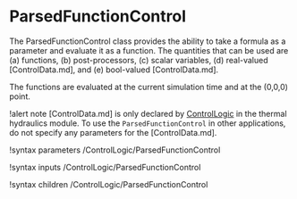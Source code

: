 # ParsedFunctionControl

The ParsedFunctionControl class provides the ability to take a formula as a parameter and evaluate
it as a function.  The quantities that can be used are (a) functions, (b) post-processors, (c) scalar
variables, (d) real-valued [ControlData.md], and (e) bool-valued [ControlData.md].

The functions are evaluated at the current simulation time and at the (0,0,0) point.

!alert note
[ControlData.md] is only declared by [ControlLogic](syntax/ControlLogic/index.md) in the thermal hydraulics module.
To use the `ParsedFunctionControl` in other applications, do not specify any parameters for the [ControlData.md].

!syntax parameters /ControlLogic/ParsedFunctionControl

!syntax inputs /ControlLogic/ParsedFunctionControl

!syntax children /ControlLogic/ParsedFunctionControl
